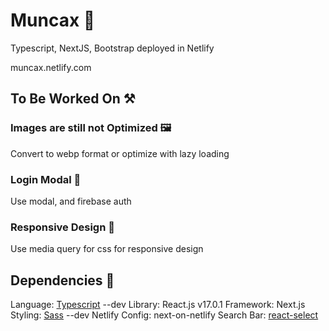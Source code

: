 # Muncax 🗻

Typescript, NextJS, Bootstrap deployed in Netlify

muncax.netlify.com

## To Be Worked On ⚒

### Images are still not Optimized 🖼

Convert to webp format or optimize with lazy loading

### Login Modal 🔑

Use modal, and firebase auth

### Responsive Design 🎈

Use media query for css for responsive design

## Dependencies 🎃

Language: [Typescript](https://www.typescriptlang.org/) --dev
Library: React.js v17.0.1
Framework: Next.js
Styling: [Sass](https://sass-lang.com/) --dev
Netlify Config: next-on-netlify
Search Bar: [react-select](https://react-select.com)
